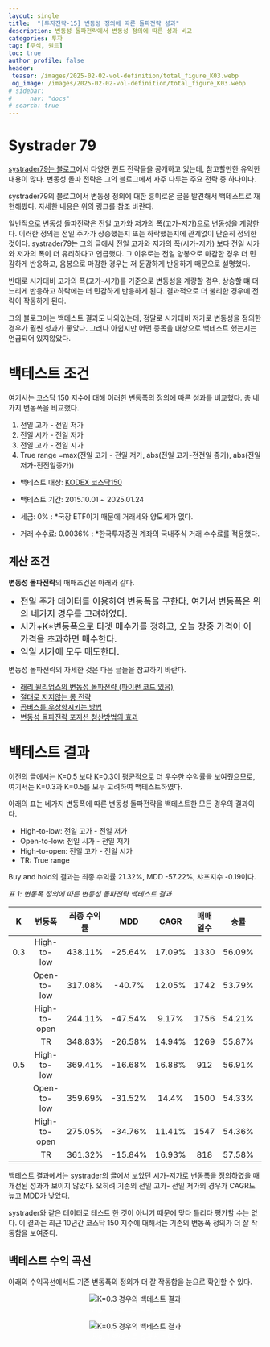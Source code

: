 ```yaml
---
layout: single
title:  "[투자전략-15] 변동성 정의에 따른 돌파전략 성과"
description: 변동성 돌파전략에서 변동성 정의에 따른 성과 비교
categories: 투자
tag: [주식, 퀀트]
toc: true
author_profile: false
header:
 teaser: /images/2025-02-02-vol-definition/total_figure_K03.webp
 og_image: /images/2025-02-02-vol-definition/total_figure_K03.webp
# sidebar:
#     nav: "docs"
# search: true
---
```

# Systrader 79
[systrader79는 블로그](https://stock79.tistory.com/entry/%EC%8B%9C%EA%B0%80-%EA%B8%B0%EC%A4%80-%EC%BA%94%EB%93%A4-%EC%A7%80%ED%91%9C%EB%A5%BC-%EC%9D%B4%EC%9A%A9%ED%95%9C-%EB%B3%80%EB%8F%99%EC%84%B1-%EB%8F%8C%ED%8C%8C-%EC%A0%84%EB%9E%B5-131)에서 다양한 퀀트 전략들을 공개하고 있는데, 참고할만한 유익한 내용이 많다. 변동성 돌파 전략은 그의 블로그에서 자주 다루는 주요 전략 중 하나이다.

systrader79의 블로그에서 변동성 정의에 대한 흥미로운 글을 발견해서 백테스트로 재현해봤다. 자세한 내용은 위의 링크를 참조 바란다.

일반적으로 변동성 돌파전략은 전일 고가와 저가의 폭(고가-저가)으로 변동성을 계량한다. 이러한 정의는 전일 주가가 상승했는지 또는 하락했는지에 관계없이 단순히 정의한 것이다. systrader79는 그의 글에서 전일 고가와 저가의 폭(시가-저가) 보다 전일 시가와 저가의 폭이 더 유리하다고 언급했다. 그 이유로는 전일 양봉으로 마감한 경우 더 민감하게 반응하고, 음봉으로 마감한 경우는 저 둔감하게 반응하기 때문으로 설명했다.

반대로 시가대비 고가의 폭(고가-시가)를 기준으로 변동성을 계량할 경우, 상승할 떄 더 느리게 반응하고 하락에는 더 민감하게 반응하게 된다. 결과적으로 더 불리한 경우에 전략이 작동하게 된다.

그의 블로그에는 백테스트 결과도 나와있는데, 정말로 시가대비 저가로 변동성을 정의한 경우가 훨씬 성과가 좋았다. 그러나 아쉽지만 어떤 종목을 대상으로 백테스트 했는지는 언급되어 있지않았다.

# 백테스트 조건
여기서는 코스닥 150 지수에 대해 이러한 변동폭의 정의에 따른 성과를 비교했다. 총 네가지 변동폭을 비교했다.
 
1. 전일 고가 - 전일 저가
2. 전일 시가 - 전일 저가
3. 전일 고가 - 전일 시가
4. True range =max(전일 고가 - 전일 저가, abs(전일 고가-전전일 종가), abs(전일 저가-전전일종가)) 

- 백테스트 대상: [KODEX 코스닥150](https://finance.naver.com/item/main.naver?code=229200)

- 백테스트 기간: 2015.10.01 ~ 2025.01.24

- 세금: 0%
: *국장 ETF이기 때문에 거래세와 양도세가 없다.

- 거래 수수료: 0.0036%
: *한국투자증권 계좌의 국내주식 거래 수수료를 적용했다.

## 계산 조건
**변동성 돌파전략**의 매매조건은 아래와 같다.

<div class="notice--primary">
<ul>
    <li style="font-size: 1.25em;">전일 주가 데이터를 이용하여 변동폭을 구한다. 여기서 변동폭은 위의 네가지 경우를 고려하였다. </li>
    <li style="font-size: 1.25em;">시가+K*변동폭으로 타겟 매수가를 정하고, 오늘 장중 가격이 이 가격을 초과하면 매수한다.</li>
    <li style="font-size: 1.25em;">익일 시가에 모두 매도한다.</li>
</ul>
</div>

변동성 돌파전략의 자세한 것은 다음 글들을 참고하기 바란다.

- [래리 윌리엄스의 변동성 돌파전략 (파이썬 코드 있음)](/투자/volatility-break-out-strategy/)
- [절대로 지지않는 롱 전략](/투자/never-losing-long-strategy)
- [곱버스를 우상향시키는 방법](/투자/upward-sloping-inverse-double)
- [변동성 돌파전략 포지션 청산방법의 효과](/투자/vol-brk-out-close-method)

# 백테스트 결과
이전의 글에서는 K=0.5 보다 K=0.3이 평균적으로 더 우수한 수익률을 보여줬으므로, 여기서는 K=0.3과 K=0.5를 모두 고려하여 백테스트하였다. 

아래의 표는 네가지 변동폭에 따른 변동성 돌파전략을 백테스트한 모든 경우의 결과이다. 
- High-to-low: 전일 고가 - 전일 저가
- Open-to-low: 전일 시가 - 전일 저가
- High-to-open: 전일 고가 - 전일 시가
- TR: True range

Buy and hold의 결과는 최종 수익률 21.32%, MDD -57.22%, 샤프지수 -0.19이다.

*표 1: 변동폭 정의에 따른 변동성 돌파전략 백테스트 결과*

| K | 변동폭 | 최종 수익률 | MDD | CAGR |매매일수 |승률 |평균 수익률 |평균 손실율 |RR비율 |샤프지수 |
|:---:|:---:|:---:|:---:|:---:|:---:|:---:|:---:|:---:|:---:|:---:|
|0.3|High-to-low|438.11%|-25.64%|17.09%|1330|56.09%|1.04%|-0.41%|2.54|0.98|
||Open-to-low|317.08%|-40.7%|12.05%|1742|53.79%|1.11%|-0.69%|1.61|0.57|
||High-to-open|244.11%|-47.54%|9.17%|1756|54.21%|1.12%|-0.74%|1.51|0.41|
||TR|348.83%|-26.58%|14.94%|1269|55.87%|1.03%|-0.38%|2.71|0.88|
|0.5|High-to-low|369.41%|-16.68%|16.88%|912|56.91%|0.97%|-0.2%|4.85|1.28|
||Open-to-low|359.69%|-31.52%|14.4%|1500|54.33%|1.07%|-0.51%|2.1|0.76|
||High-to-open|275.05%|-34.76%|11.41%|1547|54.36%|1.1%|-0.57%|1.93|0.57|
||TR|361.32%|-15.84%|16.93%|818|57.58%|0.96%|-0.17%|5.65|1.37|

백테스트 결과에서는 systrader의 글에서 보았던 시가-저가로 변동폭을 정의하였을 때 개선된 성과가 보이지 않았다. 오히려 기존의 전일 고가- 전일 저가의 경우가 CAGR도 높고 MDD가 낮았다. 

systrader와 같은 데이터로 테스트 한 것이 아니기 때문에 맞다 틀리다 평가할 수는 없다. 이 결과는 최근 10년간 코스닥 150 지수에 대해서는 기존의 변동폭 정의가 더 잘 작동함을 보여준다.

## 백테스트 수익 곡선 
아래의 수익곡선에서도 기존 변동폭의 정의가 더 잘 작동함을 눈으로 확인할 수 있다. 

<p align="center">   
    <img src="/images/2025-02-02-vol-definition//total_figure_K03.webp.webp" alt="K=0.3 경우의 백테스트 결과">
    <br>
   <span style="font-style: italic; color: #FFFFFF;">Fig. 1 백테스트 결과 K = 0.3</span>
</p>

<p align="center">   
    <img src="/images/2025-02-02-vol-definition//total_figure_K05.webp.webp" alt="K=0.5 경우의 백테스트 결과">
    <br>
   <span style="font-style: italic; color: #FFFFFF;">Fig. 1 백테스트 결과 K = 0.5</span>
</p>
